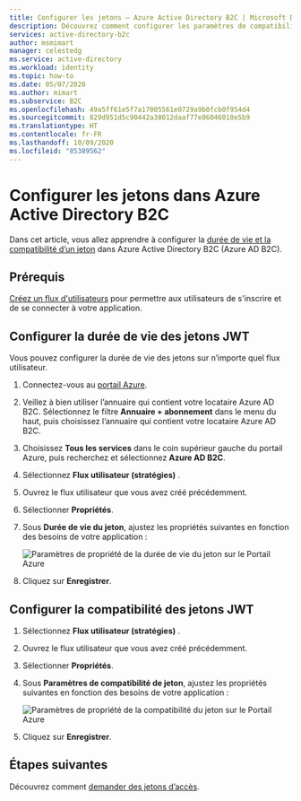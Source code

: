 ```yaml
---
title: Configurer les jetons – Azure Active Directory B2C | Microsoft Docs
description: Découvrez comment configurer les paramètres de compatibilité des jetons et leur durée de vie dans Azure Active Directory B2C.
services: active-directory-b2c
author: msmimart
manager: celestedg
ms.service: active-directory
ms.workload: identity
ms.topic: how-to
ms.date: 05/07/2020
ms.author: mimart
ms.subservice: B2C
ms.openlocfilehash: 49a5ff61e5f7a17005561e0729a9b0fcb0f954d4
ms.sourcegitcommit: 829d951d5c90442a38012daaf77e86046018e5b9
ms.translationtype: HT
ms.contentlocale: fr-FR
ms.lasthandoff: 10/09/2020
ms.locfileid: "85389562"
---
```

# <a name="configure-tokens-in-azure-active-directory-b2c"></a>Configurer les jetons dans Azure Active Directory B2C

Dans cet article, vous allez apprendre à configurer la [durée de vie et la compatibilité d’un jeton](tokens-overview.md) dans Azure Active Directory B2C (Azure AD B2C).

## <a name="prerequisites"></a>Prérequis

[Créez un flux d'utilisateurs](tutorial-create-user-flows.md) pour permettre aux utilisateurs de s'inscrire et de se connecter à votre application.

## <a name="configure-jwt-token-lifetime"></a>Configurer la durée de vie des jetons JWT

Vous pouvez configurer la durée de vie des jetons sur n’importe quel flux utilisateur.

1. Connectez-vous au [portail Azure](https://portal.azure.com).
2. Veillez à bien utiliser l’annuaire qui contient votre locataire Azure AD B2C. Sélectionnez le filtre **Annuaire + abonnement** dans le menu du haut, puis choisissez l’annuaire qui contient votre locataire Azure AD B2C.
3. Choisissez **Tous les services** dans le coin supérieur gauche du portail Azure, puis recherchez et sélectionnez **Azure AD B2C**.
4. Sélectionnez **Flux utilisateur (stratégies)** .
5. Ouvrez le flux utilisateur que vous avez créé précédemment.
6. Sélectionner **Propriétés**.
7. Sous **Durée de vie du jeton**, ajustez les propriétés suivantes en fonction des besoins de votre application :

    ![Paramètres de propriété de la durée de vie du jeton sur le Portail Azure](./media/configure-tokens/token-lifetime.png)

8. Cliquez sur **Enregistrer**.

## <a name="configure-jwt-token-compatibility"></a>Configurer la compatibilité des jetons JWT

1. Sélectionnez **Flux utilisateur (stratégies)** .
2. Ouvrez le flux utilisateur que vous avez créé précédemment.
3. Sélectionner **Propriétés**.
4. Sous **Paramètres de compatibilité de jeton**, ajustez les propriétés suivantes en fonction des besoins de votre application :

    ![Paramètres de propriété de la compatibilité du jeton sur le Portail Azure](./media/configure-tokens/token-compatibility.png)

5. Cliquez sur **Enregistrer**.

## <a name="next-steps"></a>Étapes suivantes

Découvrez comment [demander des jetons d’accès](access-tokens.md).



